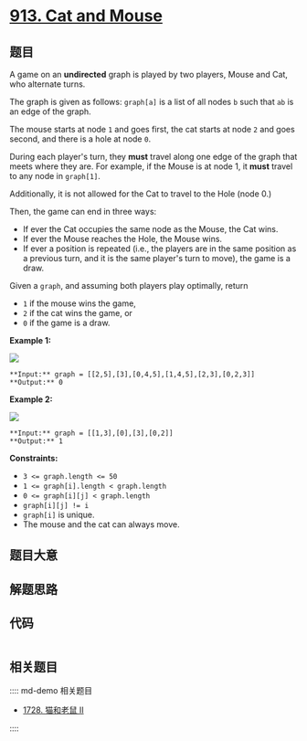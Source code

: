 # [913. Cat and Mouse](https://leetcode.com/problems/cat-and-mouse)

## 题目

A game on an **undirected** graph is played by two players, Mouse and Cat, who
alternate turns.

The graph is given as follows: `graph[a]` is a list of all nodes `b` such that
`ab` is an edge of the graph.

The mouse starts at node `1` and goes first, the cat starts at node `2` and
goes second, and there is a hole at node `0`.

During each player's turn, they **must** travel along one edge of the graph
that meets where they are.  For example, if the Mouse is at node 1, it
**must** travel to any node in `graph[1]`.

Additionally, it is not allowed for the Cat to travel to the Hole (node 0.)

Then, the game can end in three ways:

  * If ever the Cat occupies the same node as the Mouse, the Cat wins.
  * If ever the Mouse reaches the Hole, the Mouse wins.
  * If ever a position is repeated (i.e., the players are in the same position as a previous turn, and it is the same player's turn to move), the game is a draw.

Given a `graph`, and assuming both players play optimally, return

  * `1` if the mouse wins the game,
  * `2` if the cat wins the game, or
  * `0` if the game is a draw.



**Example 1:**

![](https://assets.leetcode.com/uploads/2020/11/17/cat1.jpg)

    
    
    **Input:** graph = [[2,5],[3],[0,4,5],[1,4,5],[2,3],[0,2,3]]
    **Output:** 0
    

**Example 2:**

![](https://assets.leetcode.com/uploads/2020/11/17/cat2.jpg)

    
    
    **Input:** graph = [[1,3],[0],[3],[0,2]]
    **Output:** 1
    



**Constraints:**

  * `3 <= graph.length <= 50`
  * `1 <= graph[i].length < graph.length`
  * `0 <= graph[i][j] < graph.length`
  * `graph[i][j] != i`
  * `graph[i]` is unique.
  * The mouse and the cat can always move. 


## 题目大意

## 解题思路

## 代码

```javascript

```

## 相关题目

:::: md-demo 相关题目
- [1728. 猫和老鼠 II](https://leetcode.com/problems/cat-and-mouse-ii)

::::
